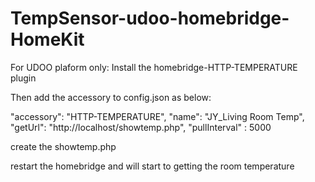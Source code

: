 # TempSensor-udoo-homebridge-HomeKit

For UDOO plaform only:
Install the homebridge-HTTP-TEMPERATURE plugin

Then add the accessory to config.json as below:

"accessory": "HTTP-TEMPERATURE",
"name": "JY_Living Room Temp",
"getUrl": "http://localhost/showtemp.php",
"pullInterval" : 5000

create the showtemp.php

restart the homebridge and will start to getting the room temperature
